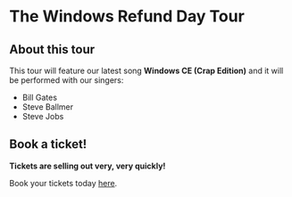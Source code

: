 # The Windows Refund Day Tour

## About this tour
This tour will feature our latest song **Windows CE (Crap Edition)** and it will be performed with our singers:

- Bill Gates
- Steve Ballmer
- Steve Jobs

## Book a ticket!
**Tickets are selling out very, very quickly!**

Book your tickets today [here](https://wearethepirates.pcoh.uk/book).
